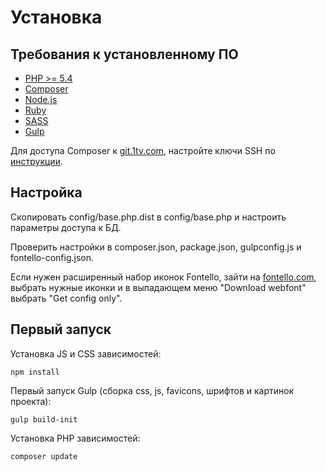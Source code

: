 # Установка

## Требования к установленному ПО

 * [PHP >= 5.4](http://www.php.net/)
 * [Composer](https://getcomposer.org/download/)
 * [Node.js](https://nodejs.org/en/download/)
 * [Ruby](http://rubyinstaller.org/)
 * [SASS](http://sass-lang.com/)
 * [Gulp](http://gulpjs.com/)

Для доступа Composer к [git.1tv.com](https://git.1tv.com/), настройте ключи SSH по [инструкции](https://git.1tv.com/help/ssh/README).


## Настройка

Скопировать config/base.php.dist в config/base.php и настроить параметры доступа к БД.

Проверить настройки в composer.json, package.json, gulpconfig.js и fontello-config.json.

Если нужен расширенный набор иконок Fontello, зайти на [fontello.com](http://fontello.com/), 
выбрать нужные иконки и в выпадающем меню "Download webfont" выбрать "Get config only".


## Первый запуск

Установка JS и CSS зависимостей:

```
npm install
```

Первый запуск Gulp (сборка css, js, favicons, шрифтов и картинок проекта):

```
gulp build-init 
```

Установка PHP зависимостей:

```
composer update
```



 
